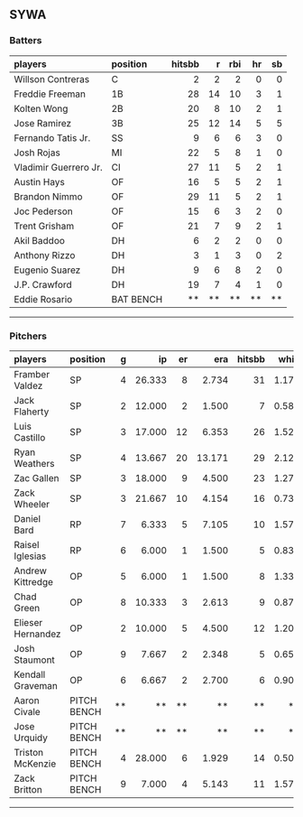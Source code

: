 ## SYWA

### Batters

 
|players               |position  | hitsbb|  r| rbi| hr| sb| 
|:---------------------|:---------|------:|--:|---:|--:|--:| 
|Willson Contreras     |C         |      2|  2|   2|  0|  0| 
|Freddie Freeman       |1B        |     28| 14|  10|  3|  1| 
|Kolten Wong           |2B        |     20|  8|  10|  2|  1| 
|Jose Ramirez          |3B        |     25| 12|  14|  5|  5| 
|Fernando Tatis Jr.    |SS        |      9|  6|   6|  3|  0| 
|Josh Rojas            |MI        |     22|  5|   8|  1|  0| 
|Vladimir Guerrero Jr. |CI        |     27| 11|   5|  2|  1| 
|Austin Hays           |OF        |     16|  5|   5|  2|  1| 
|Brandon Nimmo         |OF        |     29| 11|   5|  2|  1| 
|Joc Pederson          |OF        |     15|  6|   3|  2|  0| 
|Trent Grisham         |OF        |     21|  7|   9|  2|  1| 
|Akil Baddoo           |DH        |      6|  2|   2|  0|  0| 
|Anthony Rizzo         |DH        |      3|  1|   3|  0|  2| 
|Eugenio Suarez        |DH        |      9|  6|   8|  2|  0| 
|J.P. Crawford         |DH        |     19|  7|   4|  1|  0| 
|Eddie Rosario         |BAT BENCH |     **| **|  **| **| **| 


* * *

### Pitchers

 
|players           |position    |  g|     ip| er|    era| hitsbb|  whip| so|  w| sv| 
|:-----------------|:-----------|--:|------:|--:|------:|------:|-----:|--:|--:|--:| 
|Framber Valdez    |SP          |  4| 26.333|  8|  2.734|     31| 1.177| 26|  1|  0| 
|Jack Flaherty     |SP          |  2| 12.000|  2|  1.500|      7| 0.583| 13|  1|  0| 
|Luis Castillo     |SP          |  3| 17.000| 12|  6.353|     26| 1.529| 17|  1|  0| 
|Ryan Weathers     |SP          |  4| 13.667| 20| 13.171|     29| 2.122| 13|  0|  0| 
|Zac Gallen        |SP          |  3| 18.000|  9|  4.500|     23| 1.278| 21|  0|  0| 
|Zack Wheeler      |SP          |  3| 21.667| 10|  4.154|     16| 0.738| 24|  1|  0| 
|Daniel Bard       |RP          |  7|  6.333|  5|  7.105|     10| 1.579|  7|  2|  4| 
|Raisel Iglesias   |RP          |  6|  6.000|  1|  1.500|      5| 0.833| 11|  0|  4| 
|Andrew Kittredge  |OP          |  5|  6.000|  1|  1.500|      8| 1.333|  9|  1|  0| 
|Chad Green        |OP          |  8| 10.333|  3|  2.613|      9| 0.871| 14|  3|  3| 
|Elieser Hernandez |OP          |  2| 10.000|  5|  4.500|     12| 1.200| 10|  0|  0| 
|Josh Staumont     |OP          |  9|  7.667|  2|  2.348|      5| 0.652|  9|  1|  0| 
|Kendall Graveman  |OP          |  6|  6.667|  2|  2.700|      6| 0.900|  7|  0|  0| 
|Aaron Civale      |PITCH BENCH | **|     **| **|     **|     **|    **| **| **| **| 
|Jose Urquidy      |PITCH BENCH | **|     **| **|     **|     **|    **| **| **| **| 
|Triston McKenzie  |PITCH BENCH |  4| 28.000|  6|  1.929|     14| 0.500| 28|  2|  0| 
|Zack Britton      |PITCH BENCH |  9|  7.000|  4|  5.143|     11| 1.571|  8|  0|  1| 


* * *


